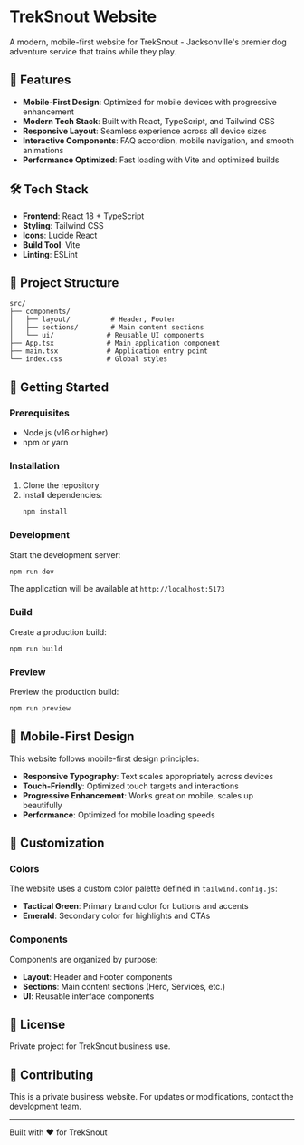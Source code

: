 # TrekSnout Website

A modern, mobile-first website for TrekSnout - Jacksonville's premier dog adventure service that trains while they play.

## 🚀 Features

- **Mobile-First Design**: Optimized for mobile devices with progressive enhancement
- **Modern Tech Stack**: Built with React, TypeScript, and Tailwind CSS
- **Responsive Layout**: Seamless experience across all device sizes
- **Interactive Components**: FAQ accordion, mobile navigation, and smooth animations
- **Performance Optimized**: Fast loading with Vite and optimized builds

## 🛠️ Tech Stack

- **Frontend**: React 18 + TypeScript
- **Styling**: Tailwind CSS
- **Icons**: Lucide React
- **Build Tool**: Vite
- **Linting**: ESLint

## 📁 Project Structure

```
src/
├── components/
│   ├── layout/          # Header, Footer
│   ├── sections/        # Main content sections
│   └── ui/             # Reusable UI components
├── App.tsx             # Main application component
├── main.tsx            # Application entry point
└── index.css           # Global styles
```

## 🚀 Getting Started

### Prerequisites

- Node.js (v16 or higher)
- npm or yarn

### Installation

1. Clone the repository
2. Install dependencies:
   ```bash
   npm install
   ```

### Development

Start the development server:
```bash
npm run dev
```

The application will be available at `http://localhost:5173`

### Build

Create a production build:
```bash
npm run build
```

### Preview

Preview the production build:
```bash
npm run preview
```

## 📱 Mobile-First Design

This website follows mobile-first design principles:

- **Responsive Typography**: Text scales appropriately across devices
- **Touch-Friendly**: Optimized touch targets and interactions
- **Progressive Enhancement**: Works great on mobile, scales up beautifully
- **Performance**: Optimized for mobile loading speeds

## 🎨 Customization

### Colors

The website uses a custom color palette defined in `tailwind.config.js`:
- **Tactical Green**: Primary brand color for buttons and accents
- **Emerald**: Secondary color for highlights and CTAs

### Components

Components are organized by purpose:
- **Layout**: Header and Footer components
- **Sections**: Main content sections (Hero, Services, etc.)
- **UI**: Reusable interface components

## 📄 License

Private project for TrekSnout business use.

## 🤝 Contributing

This is a private business website. For updates or modifications, contact the development team.

---

Built with ❤️ for TrekSnout
